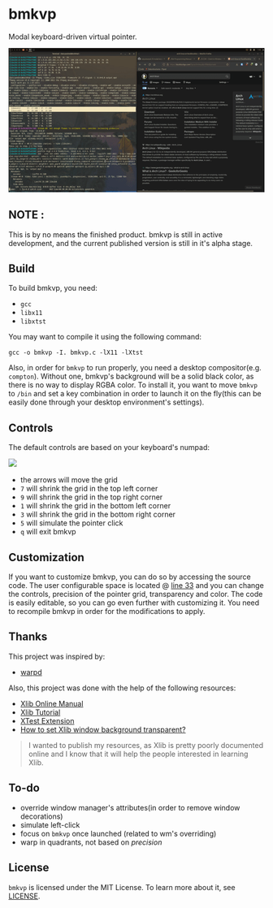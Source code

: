 # bmkvp
Modal keyboard-driven virtual pointer.

 ![](preview.gif)
 
 ## NOTE :
 This is by no means the finished product. bmkvp is still in active development, and the current published version is still in it's alpha stage.
 
 ## Build
 To build bmkvp, you need:
 - `gcc`
 - `libx11`
 - `libxtst`
 
 You may want to compile it using the following command:
 ```
 gcc -o bmkvp -I. bmkvp.c -lX11 -lXtst
 ```
 Also, in order for `bmkvp` to run properly, you need a desktop compositor(e.g. `compton`). Without one, bmkvp's background will be a solid black color, as there is no way to display RGBA color.
 To install it, you want to move `bmkvp` to `/bin` and set a key combination in order to launch it on the fly(this can be easily done through your desktop environment's settings).
 
 ## Controls
 The default controls are based on your keyboard's numpad:
 
 ![](https://www.jegsworks.com/lessons/computerbasics/lesson3/keys-numericpad.png)
 
 - the arrows will move the grid
 - `7` will shrink the grid in the top left corner
 - `9` will shrink the grid in the top right corner
 - `1` will shrink the grid in the bottom left corner
 - `3` will shrink the grid in the bottom right corner
 - `5` will simulate the pointer click
 - `q` will exit bmkvp

 ## Customization
 If you want to customize bmkvp, you can do so by accessing the source code.
 The user configurable space is located @ [line 33](https://github.com/datcuandrei/bmkvp/blob/4d7b8d55af5ed4b313268fca43c7be66a6986c13/bmkvp.c#L33) and you can change the controls, precision of the pointer grid, transparency and color. The code is easily editable, so you can go even further with customizing it.
 You need to recompile bmkvp in order for the modifications to apply.
 
 ## Thanks
 This project was inspired by: 
 - [warpd](https://github.com/rvaiya/warpd)
 
 Also, this project was done with the help of the following resources:
 - [Xlib Online Manual](https://tronche.com/gui/x/xlib/)
 - [Xlib Tutorial](http://xopendisplay.hilltopia.ca/2009/Jan/Xlib-tutorial-part-1----Beginnings.html)
 - [XTest Extension](https://www.x.org/releases/X11R7.7/doc/libXtst/xtestlib.html#References)
 - [How to set Xlib window background transparent?](https://stackoverflow.com/questions/23051594/how-to-set-xlib-window-background-transparent)
 
 > I wanted to publish my resources, as Xlib is pretty poorly documented online and I know that it will help the people interested in learning Xlib.
 
 ## To-do
 - override window manager's attributes(in order to remove window decorations)
 - simulate left-click
 - focus on `bmkvp` once launched (related to wm's overriding)
 - warp in quadrants, not based on *precision*
 
 ## License
 `bmkvp` is licensed under the MIT License. To learn more about it, see [LICENSE](https://github.com/datcuandrei/bmkvp/blob/main/LICENSE).
